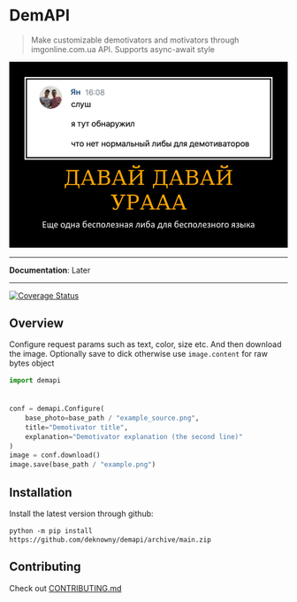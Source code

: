 # DemAPI
> Make customizable demotivators and motivators through imgonline.com.ua API. Supports async-await style

![Example](./assets/example.png)
***
__Documentation__: Later
***

[![Coverage Status](https://coveralls.io/repos/github/deknowny/demapi/badge.svg)](https://coveralls.io/github/deknowny/demapi?branch=main)

## Overview
Configure request params such as text, color, size etc.
And then download the image. Optionally save to dick otherwise
use `image.content` for raw bytes object
```python
import demapi


conf = demapi.Configure(
    base_photo=base_path / "example_source.png",
    title="Demotivator title",
    explanation="Demotivator explanation (the second line)"
)
image = conf.download()
image.save(base_path / "example.png")
```
## Installation
Install the latest version through github:
```shell
python -m pip install https://github.com/deknowny/demapi/archive/main.zip
```
## Contributing
Check out [CONTRIBUTING.md](./CONTRIBUTING.md)
